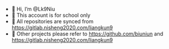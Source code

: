 - 👋 Hi, I’m @Lk9Niu
- 👀 This account is for school only
- 🌱 All repositories are synced from https://gitlab.nisheng2020.com/liangkun9
- 💞️ Other projects please refer to https://github.com/biuniun and https://gitlab.nisheng2020.com/liangkun9

<!---
Lk9Niu/Lk9Niu is a ✨ special ✨ repository because its `README.md` (this file) appears on your GitHub profile.
You can click the Preview link to take a look at your changes.
--->
